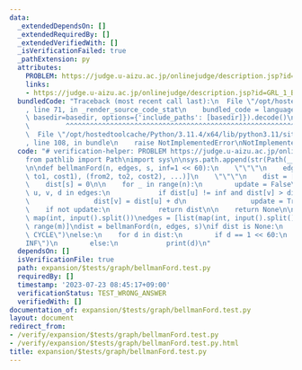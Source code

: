 ```yaml
---
data:
  _extendedDependsOn: []
  _extendedRequiredBy: []
  _extendedVerifiedWith: []
  _isVerificationFailed: true
  _pathExtension: py
  attributes:
    PROBLEM: https://judge.u-aizu.ac.jp/onlinejudge/description.jsp?id=GRL_1_B&lang=jp
    links:
    - https://judge.u-aizu.ac.jp/onlinejudge/description.jsp?id=GRL_1_B&lang=jp
  bundledCode: "Traceback (most recent call last):\n  File \"/opt/hostedtoolcache/Python/3.11.4/x64/lib/python3.11/site-packages/onlinejudge_verify/documentation/build.py\"\
    , line 71, in _render_source_code_stat\n    bundled_code = language.bundle(stat.path,\
    \ basedir=basedir, options={'include_paths': [basedir]}).decode()\n          \
    \         ^^^^^^^^^^^^^^^^^^^^^^^^^^^^^^^^^^^^^^^^^^^^^^^^^^^^^^^^^^^^^^^^^^^^^^^^^^^^^^^^^\n\
    \  File \"/opt/hostedtoolcache/Python/3.11.4/x64/lib/python3.11/site-packages/onlinejudge_verify/languages/python.py\"\
    , line 108, in bundle\n    raise NotImplementedError\nNotImplementedError\n"
  code: "# verification-helper: PROBLEM https://judge.u-aizu.ac.jp/onlinejudge/description.jsp?id=GRL_1_B&lang=jp\n\
    from pathlib import Path\nimport sys\n\nsys.path.append(str(Path(__file__).resolve().parent.parent.parent.parent))\n\
    \n\ndef bellmanFord(n, edges, s, inf=1 << 60):\n    \"\"\"\n    edges = [(from1,\
    \ to1, cost1), (from2, to2, cost2), ...)]\n    \"\"\"\n    dist = [inf] * n\n\
    \    dist[s] = 0\n\n    for _ in range(n):\n        update = False\n        for\
    \ u, v, d in edges:\n            if dist[u] != inf and dist[v] > dist[u] + d:\n\
    \                dist[v] = dist[u] + d\n                update = True\n\n    \
    \    if not update:\n            return dist\n\n    return None\n\n\nn, m, s =\
    \ map(int, input().split())\nedges = [list(map(int, input().split())) for _ in\
    \ range(m)]\ndist = bellmanFord(n, edges, s)\nif dist is None:\n    print(\"NEGATIVE\
    \ CYCLE\")\nelse:\n    for d in dist:\n        if d == 1 << 60:\n            print(\"\
    INF\")\n        else:\n            print(d)\n"
  dependsOn: []
  isVerificationFile: true
  path: expansion/$tests/graph/bellmanFord.test.py
  requiredBy: []
  timestamp: '2023-07-23 08:45:17+09:00'
  verificationStatus: TEST_WRONG_ANSWER
  verifiedWith: []
documentation_of: expansion/$tests/graph/bellmanFord.test.py
layout: document
redirect_from:
- /verify/expansion/$tests/graph/bellmanFord.test.py
- /verify/expansion/$tests/graph/bellmanFord.test.py.html
title: expansion/$tests/graph/bellmanFord.test.py
---
```


